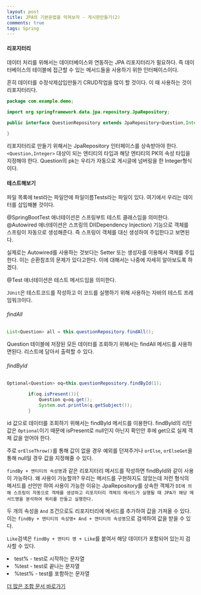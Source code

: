 ```yaml
---
layout: post
title: JPA의 기본문법을 익혀보자 - 게시판만들기(2)
comments: true
tags: Spring
---
```


<h4>리포지터리</h4>

데이터 처리를 위해서는 데이터베이스와 연동하는 JPA 리포지터리가 필요하다. 즉 데이터베이스의 테이블에 접근할 수 있는 메서드들을 사용하기 위한 인터페이스이다.

흔히 데이터를 수정삭제삽입만들기 CRUD작업을 많이 할 것이다. 이 때 사용하는 것이 리포지터리다.

```java
package com.example.demo;

import org.springframework.data.jpa.repository.JpaRepository;

public interface QuestionRepository extends JpaRepository<Question,Integer>{

}

```

리포지터리로 만들기 위해서는 JpaRepository 인터페이스를 상속받아야 한다. `<Question,Integer>` 대상이 되는 엔티티의 타입과 해당 엔티티의 PK의 속성 타입을 지정해야 한다. Question의 pk는 우리가 자동으로 게시글에 넘버링을 한 Integer형식이다.

<h4>테스트해보기</h4>

파일 목록에 test라는 파일안에 파일이름Tests라는 파일이 있다. 여기에서 우리는 데이터를 삽입해볼 것이다. 

@SpringBootTest 애너테이션은 스프링부트 테스트 클래스임을 의미한다. @Autowired 애너테이션은 스프링의 DI(Dependency Injection) 기능으로 객체를 스프링이 자동으로 생성해준다. 즉 스프링이 객체를 대신 생성하여 주입한다고 보면된다.

실제로는 Autowired를 사용하는 것보다는 Setter 또는 생성자를 이용해서 객체를 주입한다. 이는 순환참조의 문제가 있다고한다. 이에 대해서는 나중에 자세히 알아보도록 하겠다.

@Test 애너테이션은 테스트 메서드임을 의미한다.

`JUnit`은 테스트코드를 작성하고 이 코드를 실행하기 위해 사용하는 자바의 테스트 프레임워크이다.

<h6>findAll</h6>

```java
List<Question> all = this.questionRepository.findAll();
```

Question 테이블에 저장된 모든 데이터를 조회하기 위해서는 findAll 메서드를 사용하면된다. 리스트에 담아서 출력할 수 있다.

<h6>findById</h6>

```java
Optional<Question> oq=this.questionRepository.findById(1);

		if(oq.isPresent()){
			Question q=oq.get();
			System.out.println(q.getSubject());
		}
```

id 값으로 데이터를 조회하기 위해서는 findById 메서드를 이용한다. findById의 리턴값은 `Optional`이기 때문에 isPresent로 null인지 아닌지 확인안 후에 get으로 실제 객체 값을 얻어야 한다.

주로 `orElseThrow()`를 통해 값이 없을 경우 예외를 던져주거나 `orElse`, `orElseGet`을 통해 null일 경우 값을 지정해줄 수 있다.

`findBy + 엔티티의 속성명`과 같은 리포지터리 메서드를 작성하면 findById와 같이 사용이 가능하다. 왜 사용이 가능할까? 우리는 메서드를 구현하지도 않았는데 저런 형식의 메서드를 선언만 하여 사용이 가능한 이유는 JpaRepository를 상속한 객체가 `DI에 의해 스프링이 자동으로 객체를 생성하고 리포지터리 객체의 메서드가 실행될 때 JPA가 해당 메서드명을 분석하여 쿼리를 만들고 실행한다.`

두 개의 속성을 `And` 조건으로도 리포지터리에 메서드를 추가하여 값을 가져올 수 있다. 이는 `findBy + 엔티티의 속성명+ And + 엔티티의 속성명`으로 검색하여 값을 받을 수 있다.

`Like`검색은 `findBy + 엔티티 명 + Like`를 붙여서 해당 데이터가 포함되어 있는지 검사할 수 있다.

<li>test% - test로 시작하는 문자열</li>
<li>%test - test로 끝나는 문자열</li>
<li>%test% - test를 포함하는 문자열</li>

[더 많은 조합 문서 바로가기](https://docs.spring.io/spring-data/jpa/docs/current/reference/html/#jpa.query-methods.query-creation)



